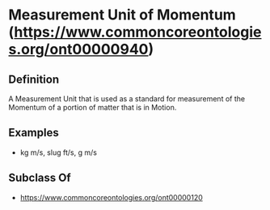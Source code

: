 # Measurement Unit of Momentum (https://www.commoncoreontologies.org/ont00000940)

## Definition
A Measurement Unit that is used as a standard for measurement of the Momentum of a portion of matter that is in Motion.

## Examples
- kg m/s, slug ft/s, g m/s

## Subclass Of
- https://www.commoncoreontologies.org/ont00000120

